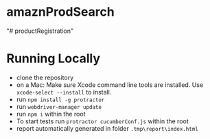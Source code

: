 # amaznProdSearch

"# productRegistration" 

# Running Locally
 - clone the repository
 - on a Mac: Make sure Xcode command line tools are installed. Use `xcode-select --install` to install.
 - run `npm install -g protractor`
 - run `webdriver-manager update`
 - run `npm i` within the root
 - To start tests run `protractor cucumberConf.js` within the root
 - report automatically generated in folder `.tmp\report\index.html`

